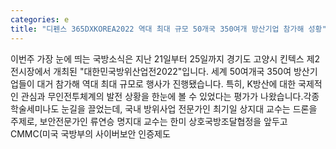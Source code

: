 ```yaml
---
categories: e
title: "디펜스 365DXKOREA2022 역대 최대 규모 50개국 350여개 방산기업 참가해 성황"
---
```

이번주 가장 눈에 띄는 국방소식은 지난 21일부터 25일까지 경기도 고양시 킨텍스 제2전시장에서 개최된 "대한민국방위산업전2022"입니다. 세계 50여개국 350여 방산기업들이 대거 참가해 역대 최대 규모로 행사가 진행됐습니다. 특히, K방산에 대한 국제적인 관심과 무인전투체계의 발전 상황을 한눈에 볼 수 있었다는 평가가 나왔습니다.각종 학술세미나도 눈길을 끌었는데, 국내 방위사업 전문가인 최기일 상지대 교수는 드론을 주제로, 보안전문가인 류연승 명지대 교수는 한미 상호국방조달협정을 앞두고 CMMC(미국 국방부의 사이버보안 인증제도